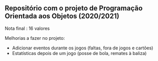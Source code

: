 ## Repositório com o projeto de Programação Orientada aos Objetos (2020/2021)

Nota final : 16 valores

Melhorias a fazer no projeto:
- Adicionar eventos durante os jogos (faltas, fora de jogos e cartões)
- Estatísticas depois de um jogo (posse de bola, remates à baliza)
  
